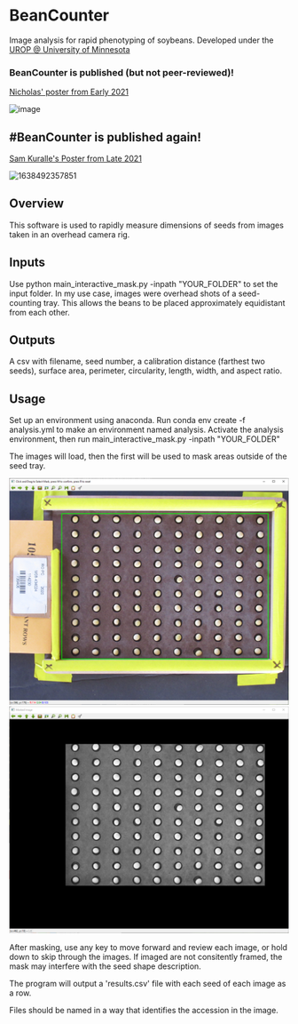 # BeanCounter
Image analysis for rapid phenotyping of soybeans. Developed under the [UROP @ University of Minnesota](https://hdl.handle.net/11299/219531)

### BeanCounter is published (but not peer-reviewed)!
[Nicholas' poster from Early 2021](https://hdl.handle.net/11299/219531)

![image](https://user-images.githubusercontent.com/49255471/148705955-8bb7cdad-7335-4054-8ead-2292c8965cfc.png)

## #BeanCounter is published again!
[Sam Kuralle's Poster from Late 2021](https://www.linkedin.com/feed/update/urn:li:activity:6872335054912196608/)

![1638492357851](https://user-images.githubusercontent.com/49255471/148706144-ee81c777-7fc1-416c-a8d0-f6822625e70c.jpg)


## Overview
This software is used to rapidly measure dimensions of seeds from images taken in an overhead camera rig.

## Inputs
Use python main_interactive_mask.py -inpath "YOUR_FOLDER" to set the input folder. In my use case, images were overhead shots of a seed-counting tray. This allows the beans to be placed approximately equidistant from each other.

## Outputs
A csv with filename, seed number, a calibration distance (farthest two seeds), surface area, perimeter, circularity, length, width, and aspect ratio.

## Usage
Set up an environment using anaconda. Run conda env create -f analysis.yml to make an environment named analysis.
Activate the analysis environment, then run main_interactive_mask.py -inpath "YOUR_FOLDER"

The images will load, then the first will be used to mask areas outside of the seed tray. 

![Masked](extras/traced.png)
![Traced](extras/masked.png)

After masking, use any key to move forward and review each image, or hold down to skip through the images. If imaged are not consitently framed, the mask may interfere with the seed shape description.


The program will output a 'results.csv' file with each seed of each image as a row. 

Files should be named in a way that identifies the accession in the image.
